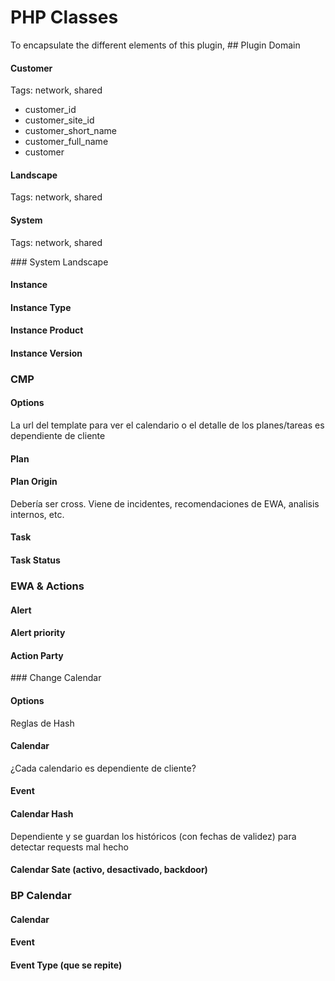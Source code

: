 # PHP Classes
To encapsulate the different elements of this plugin,
## Plugin Domain






#### Customer
Tags: network, shared

* customer_id
* customer_site_id
* customer_short_name
* customer_full_name
* customer

#### Landscape
Tags: network, shared

#### System
Tags: network, shared

### System Landscape
#### Instance
#### Instance Type
#### Instance Product
#### Instance Version

### CMP
#### Options
La url del template para ver el calendario o el detalle de los planes/tareas es dependiente de cliente

#### Plan
#### Plan Origin
Debería ser cross. Viene de incidentes, recomendaciones de EWA, analisis internos, etc.

#### Task
#### Task Status


### EWA & Actions
#### Alert
#### Alert priority
#### Action Party

### Change Calendar
#### Options
Reglas de Hash
#### Calendar
¿Cada calendario es dependiente de cliente?
#### Event
#### Calendar Hash
Dependiente y se guardan los históricos (con fechas de validez) para detectar requests mal hecho
#### Calendar Sate (activo, desactivado, backdoor)


### BP Calendar
#### Calendar
#### Event
#### Event Type (que se repite)
